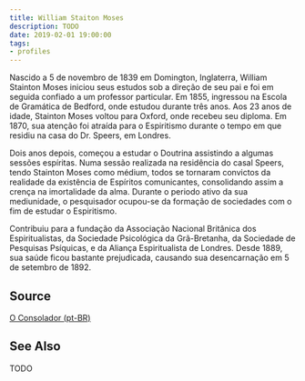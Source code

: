 ```yaml
---
title: William Staiton Moses
description: TODO
date: 2019-02-01 19:00:00
tags: 
- profiles
---
```


Nascido a 5 de novembro de 1839 em Domington, Inglaterra, William Stainton Moses iniciou seus estudos sob a direção de seu pai e foi em seguida confiado a um professor particular. Em 1855, ingressou na Escola de Gramática de Bedford, onde estudou durante três anos. Aos 23 anos de idade, Stainton Moses voltou para Oxford, onde recebeu seu diploma. Em 1870, sua atenção foi atraída para o Espiritismo durante o tempo em que residiu na casa do Dr. Speers, em Londres.

Dois anos depois, começou a estudar o Doutrina assistindo a algumas sessões espíritas. Numa sessão realizada na residência do casal Speers, tendo Stainton Moses como médium, todos se tornaram convictos da realidade da existência de Espíritos comunicantes, consolidando assim a crença na imortalidade da alma. Durante o periodo ativo da sua mediunidade, o pesquisador ocupou-se da formação de sociedades com o fim de estudar o Espiritismo.

Contribuiu para a fundação da Associação Nacional Britânica dos Espiritualistas, da Sociedade Psicológica da Grã-Bretanha, da Sociedade de Pesquisas Psíquicas, e da Aliança Espiritualista de Londres. Desde 1889, sua saúde ficou bastante prejudicada, causando sua desencarnação em 5 de setembro de 1892.
 

## Source
[O Consolador (pt-BR)](http://www.oconsolador.com.br/linkfixo/biografias/williammoses.html)


## See Also
TODO



